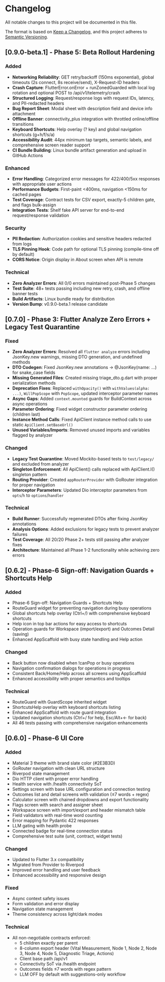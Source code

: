 # Changelog

All notable changes to this project will be documented in this file.

The format is based on [Keep a Changelog](https://keepachangelog.com/en/1.0.0/),
and this project adheres to [Semantic Versioning](https://semver.org/spec/v2.0.0.html).

## [0.9.0-beta.1] - Phase 5: Beta Rollout Hardening

### Added
- **Networking Reliability**: GET retry/backoff (150ms exponential), global timeouts (2s connect, 8s receive/send), X-Request-ID headers
- **Crash Capture**: FlutterError.onError + runZonedGuarded with local log rotation and optional POST to /api/v1/telemetry/crash
- **Structured Logging**: Request/response logs with request IDs, latency, and PII-redacted headers
- **Bug Report Sheet**: Modal sheet with description field and device info attachment
- **Offline Banner**: connectivity_plus integration with throttled online/offline transitions
- **Keyboard Shortcuts**: Help overlay (? key) and global navigation shortcuts (g+h/f/s/a)
- **Accessibility Audit**: 44px minimum tap targets, semantic labels, and comprehensive screen reader support
- **CI Bundle Building**: Linux bundle artifact generation and upload in GitHub Actions

### Enhanced
- **Error Handling**: Categorized error messages for 422/400/5xx responses with appropriate user actions
- **Performance Budgets**: First-paint <400ms, navigation <150ms for cached pages
- **Test Coverage**: Contract tests for CSV export, exactly-5 children gate, and flags bulk-assign
- **Integration Tests**: Shelf fake API server for end-to-end request/response validation

### Security
- **PII Redaction**: Authorization cookies and sensitive headers redacted from logs
- **TLS Pinning Hook**: Code path for optional TLS pinning (compile-time off by default)
- **CORS Notice**: Origin display in About screen when API is remote

### Technical
- **Zero Analyzer Errors**: All 0/0 errors maintained post-Phase 5 changes
- **Test Suite**: 48+ tests passing including new retry, crash, and offline banner tests
- **Build Artifacts**: Linux bundle ready for distribution
- **Version Bump**: v0.9.0-beta.1 release candidate

## [0.7.0] - Phase 3: Flutter Analyze Zero Errors + Legacy Test Quarantine

### Fixed
- **Zero Analyzer Errors**: Resolved all `flutter analyze` errors including JsonKey.new warnings, missing DTO generation, and undefined methods
- **DTO Codegen**: Fixed JsonKey.new annotations → @JsonKey(name: ...) for snake_case fields
- **Missing Generated Files**: Created missing triage_dto.g.dart with proper serialization methods
- **Deprecation Fixes**: Replaced `withOpacity()` with `withValues(alpha: ...)`, `WillPopScope` with `PopScope`, updated interceptor parameter names
- **Async Gaps**: Added `context.mounted` guards for BuildContext across async operations
- **Parameter Ordering**: Fixed widget constructor parameter ordering (children last)
- **Instance Method Calls**: Fixed ApiClient instance method calls to use static `ApiClient.setBaseUrl()`
- **Unused Variables/Imports**: Removed unused imports and variables flagged by analyzer

### Changed
- **Legacy Test Quarantine**: Moved Mockito-based tests to `test/legacy/` and excluded from analyzer
- **Singleton Enforcement**: All ApiClient() calls replaced with ApiClient.I() singleton pattern
- **Routing Provider**: Created `appRouterProvider` with GoRouter integration for proper navigation
- **Interceptor Parameters**: Updated Dio interceptor parameters from `opts`/`h` to `options`/`handler`

### Technical
- **Build Runner**: Successfully regenerated DTOs after fixing JsonKey annotations
- **Analysis Options**: Added exclusions for legacy tests to prevent analyzer failures
- **Test Coverage**: All 20/20 Phase 2+ tests still passing after analyzer fixes
- **Architecture**: Maintained all Phase 1-2 functionality while achieving zero errors

## [0.6.2] - Phase-6 Sign-off: Navigation Guards + Shortcuts Help

### Added
- Phase-6 Sign-off: Navigation Guards + Shortcuts Help
- RouteGuard widget for preventing navigation during busy operations
- Global shortcuts help overlay (Ctrl+/) with comprehensive keyboard shortcuts
- Help icon in top bar actions for easy access to shortcuts
- Operation guards for Workspace (import/export) and Outcomes Detail (saving)
- Enhanced AppScaffold with busy state handling and Help action

### Changed
- Back button now disabled when !canPop or busy operations
- Navigation confirmation dialogs for operations in progress
- Consistent Back/Home/Help across all screens using AppScaffold
- Enhanced accessibility with proper semantics and tooltips

### Technical
- RouteGuard with GuardScope inherited widget
- ShortcutsHelp overlay with keyboard shortcuts listing
- Enhanced AppScaffold with route guard integration
- Updated navigation shortcuts (Ctrl+/ for help, Esc/Alt+← for back)
- All 46 tests passing with comprehensive navigation enhancements

## [0.6.0] - Phase-6 UI Core

### Added
- Material 3 theme with brand slate color (#2E3B3D)
- GoRouter navigation with clean URL structure
- Riverpod state management
- Dio HTTP client with proper error handling
- Health service with /health connectivity SoT
- Settings screen with base URL configuration and connection testing
- Outcomes list and detail screens with validation (≤7 words + regex)
- Calculator screen with chained dropdowns and export functionality
- Flags screen with search and assigner sheet
- Workspace screen with import/export and header mismatch table
- Field validators with real-time word counting
- Error mapping for Pydantic 422 responses
- LLM gating with health probe
- Connected badge for real-time connection status
- Comprehensive test suite (unit, contract, widget tests)

### Changed
- Updated to Flutter 3.x compatibility
- Migrated from Provider to Riverpod
- Improved error handling and user feedback
- Enhanced accessibility and responsive design

### Fixed
- Async context safety issues
- Form validation and error display
- Navigation state management
- Theme consistency across light/dark modes

### Technical
- All non-negotiable contracts enforced:
  - 5 children exactly per parent
  - 8-column export header (Vital Measurement, Node 1, Node 2, Node 3, Node 4, Node 5, Diagnostic Triage, Actions)
  - Client base path /api/v1
  - Connectivity SoT via /health endpoint
  - Outcomes fields ≤7 words with regex pattern
  - LLM OFF by default with suggestions-only workflow
